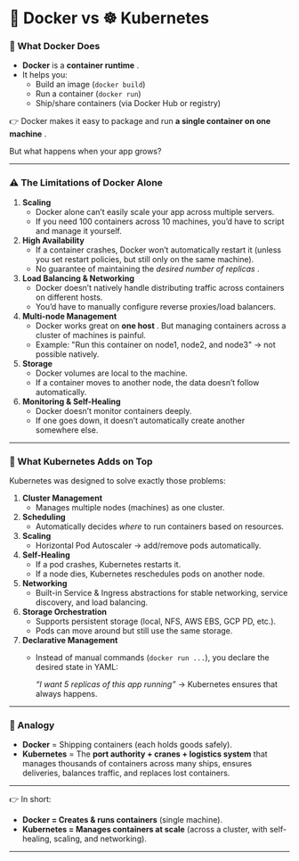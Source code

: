 # 🐳 Docker vs ☸️ Kubernetes

### 🔹 What Docker Does

* **Docker** is a  **container runtime** .
* It helps you:
  * Build an image (`docker build`)
  * Run a container (`docker run`)
  * Ship/share containers (via Docker Hub or registry)

👉 Docker makes it easy to package and run  **a single container on one machine** .

But what happens when your app grows?

---

### ⚠️ The Limitations of Docker Alone

1. **Scaling**
   * Docker alone can’t easily scale your app across multiple servers.
   * If you need 100 containers across 10 machines, you’d have to script and manage it yourself.
2. **High Availability**
   * If a container crashes, Docker won’t automatically restart it (unless you set restart policies, but still only on the same machine).
   * No guarantee of maintaining the  *desired number of replicas* .
3. **Load Balancing & Networking**
   * Docker doesn’t natively handle distributing traffic across containers on different hosts.
   * You’d have to manually configure reverse proxies/load balancers.
4. **Multi-node Management**
   * Docker works great on  **one host** . But managing containers across a cluster of machines is painful.
   * Example: "Run this container on node1, node2, and node3" → not possible natively.
5. **Storage**
   * Docker volumes are local to the machine.
   * If a container moves to another node, the data doesn’t follow automatically.
6. **Monitoring & Self-Healing**
   * Docker doesn’t monitor containers deeply.
   * If one goes down, it doesn’t automatically create another somewhere else.

---

### 🔹 What Kubernetes Adds on Top

Kubernetes was designed to solve exactly those problems:

1. **Cluster Management**
   * Manages multiple nodes (machines) as one cluster.
2. **Scheduling**
   * Automatically decides *where* to run containers based on resources.
3. **Scaling**
   * Horizontal Pod Autoscaler → add/remove pods automatically.
4. **Self-Healing**
   * If a pod crashes, Kubernetes restarts it.
   * If a node dies, Kubernetes reschedules pods on another node.
5. **Networking**
   * Built-in Service & Ingress abstractions for stable networking, service discovery, and load balancing.
6. **Storage Orchestration**
   * Supports persistent storage (local, NFS, AWS EBS, GCP PD, etc.).
   * Pods can move around but still use the same storage.
7. **Declarative Management**
   * Instead of manual commands (`docker run ...`), you declare the desired state in YAML:

     *“I want 5 replicas of this app running”* → Kubernetes ensures that always happens.

---

### 🚀 Analogy

* **Docker** = Shipping containers (each holds goods safely).
* **Kubernetes** = The **port authority + cranes + logistics system** that manages thousands of containers across many ships, ensures deliveries, balances traffic, and replaces lost containers.

---

👉 In short:

* **Docker = Creates & runs containers** (single machine).
* **Kubernetes = Manages containers at scale** (across a cluster, with self-healing, scaling, and networking).

---
